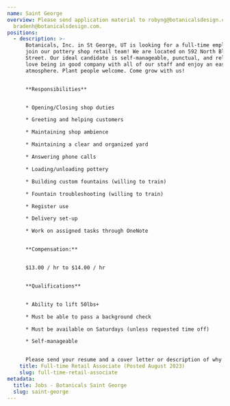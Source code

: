 ```yaml
---
name: Saint George
overview: Please send application material to robyng@botanicalsdesign.com and
  bradenh@botanicalsdesign.com.
positions:
  - description: >-
      Botanicals, Inc. in St George, UT is looking for a full-time employee to
      join our pottery shop retail team! We are located on 592 North Bluff
      Street. Our ideal candidate is self-manageable, punctual, and reliable. We
      love being in good company with all of our staff and enjoy an easy-going
      atmosphere. Plant people welcome. Come grow with us!


      **Responsibilities**


      * Opening/Closing shop duties

      * Greeting and helping customers

      * Maintaining shop ambience

      * Maintaining a clear and organized yard

      * Answering phone calls

      * Loading/unloading pottery

      * Building custom fountains (willing to train)

      * Fountain troubleshooting (willing to train)

      * Register use

      * Delivery set-up

      * Work on assigned tasks through OneNote


      **Compensation:** 


      $13.00 / hr to $14.00 / hr


      **Qualifications**


      * Ability to lift 50lbs+

      * Must be able to pass a background check

      * Must be available on Saturdays (unless requested time off)

      * Self-manageable


      Please send your resume and a cover letter or description of why you are interested in this position.
    title: Full-time Retail Associate (Posted August 2023)
    slug: full-time-retail-associate
metadata:
  title: Jobs - Botanicals Saint George
  slug: saint-george
---
```


